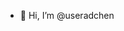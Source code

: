 - 👋 Hi, I’m @useradchen
<!---
useradchen/useradchen is a ✨ special ✨ repository because its `README.md` (this file) appears on your GitHub profile.
You can click the Preview link to take a look at your changes.
--->
